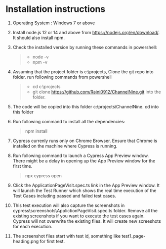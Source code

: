 # Installation instructions
1. Operating System : Windows 7 or above
2. Install node.js 12 or 14 and above from https://nodejs.org/en/download/. It should also install npm.
3. Check the installed version by running these commands in powershell:
     > - node -v
     > - npm -v
4.  Assuming that the project folder is c:\projects, Clone the git repo into folder. run following commands from powershell
    > - cd c:\projects
    > - git clone https://github.com/Rajni0912/ChannelNine.git into the folder. 
5. The code will be copied into this folder c:\projects\ChannelNine. cd into this folder
6.  Run following command to install all the dependencies:
    > npm install

7. Cypress currenly runs only on Chrome Browser. Ensure that Chrome is installed on the machine where Cypress is running.
 
8. Run  following command to launch a Cypress App Preview window. There might be a delay  in opening up the App Preview window for the first time.
    > npx cypress open
9. Click the ApplicationPageVisit.spec.ts link in the App Preview window. It will launch the Test Runner which shows the real time execution of the Test Cases including passed and failed test cases.
10. This test execution will also capture the screenshots in cypress\screenshots\ApplictionPageVisit.spec.ts folder. Remove all the existing screenshots if you want to execute the test cases again. Cypress will not overwrite the existing files. It will create new screeshots for each execution.
10. The screenshot files start with test id, something like test1_page-heading.png for first test.
